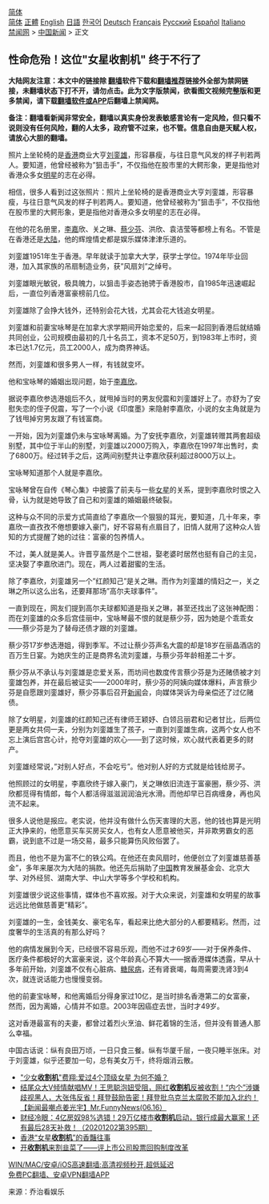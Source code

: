  <!-- 面包屑导航 --> <div class="breadcrumb"><!-- GTranslate: https://gtranslate.io/ -->  <div class="switcher notranslate">  <div class="selected">  <a href="#" onclick="return false;"> 简体</a>  </div>  <div class="option">  <a href="https://www.bannedbook.org" onclick="doGTranslate('zh-CN|zh-CN');jQuery('div.switcher div.selected a').html(jQuery(this).html());return false;" title="简体中文" class="nturl selected"> 简体</a>  <a href="https://www.bannedbook.org/zh-tw/" onclick="doGTranslate('zh-CN|zh-TW');jQuery('div.switcher div.selected a').html(jQuery(this).html());return false;" title="繁體中文" class="nturl"> 正體</a>  <a href="https://www.bannedbook.org/en/" onclick="doGTranslate('zh-CN|en');jQuery('div.switcher div.selected a').html(jQuery(this).html());return false;" title="English" class="nturl"> English</a>  <a href="https://www.bannedbook.org/ja/" onclick="doGTranslate('zh-CN|ja');jQuery('div.switcher div.selected a').html(jQuery(this).html());return false;" title="日本語" class="nturl"> 日語</a>  <a href="https://www.bannedbook.org/ko/" onclick="doGTranslate('zh-CN|ko');jQuery('div.switcher div.selected a').html(jQuery(this).html());return false;" title="한국어" class="nturl"> 한국어</a>  <a href="https://www.bannedbook.org/de/" onclick="doGTranslate('zh-CN|de');jQuery('div.switcher div.selected a').html(jQuery(this).html());return false;" title="Deutsch" class="nturl"> Deutsch</a>  <a href="https://www.bannedbook.org/fr/" onclick="doGTranslate('zh-CN|fr');jQuery('div.switcher div.selected a').html(jQuery(this).html());return false;" title="Français" class="nturl"> Français</a>  <a href="https://www.bannedbook.org/ru/" onclick="doGTranslate('zh-CN|ru');jQuery('div.switcher div.selected a').html(jQuery(this).html());return false;" title="Русский" class="nturl"> Русский</a>  <a href="https://www.bannedbook.org/es/" onclick="doGTranslate('zh-CN|es');jQuery('div.switcher div.selected a').html(jQuery(this).html());return false;" title="Español" class="nturl"> Español</a>  <a href="https://www.bannedbook.org/it/" onclick="doGTranslate('zh-CN|it');jQuery('div.switcher div.selected a').html(jQuery(this).html());return false;" title="Italiano" class="nturl"> Italiano</a>  </div>  </div>      <div class='breadcrumb-sub'><!-- Breadcrumb NavXT 6.3.0 --> <a href="https://www.bannedbook.org/" class="home">禁闻网</a> &gt; <a href="https://www.bannedbook.org/bnews/cnnews/" class="category">中国新闻</a> &gt; 正文</div></div><h2>性命危殆！这位"女星收割机" 终于不行了</h2> <p class="notice"><b>大陆网友注意：本文中的链接除 <a href="https://github.com/bannedbook/fanqiang" >翻墙</a>软件下载和<a href="https://github.com/killgcd/justmysocks/blob/master/README.md">翻墙推荐</a>链接外全部为禁网链接，未翻墙状态下打不开，请勿点击。此为文字版禁闻，欲看图文视频完整版和更多禁闻，请下载<a href="https://github.com/bannedbook/fanqiang">翻墙软件或APP</a>后翻墙上禁闻网。</p><p>备注：翻墙看新闻非常安全，翻墙以真实身份发表敏感言论有一定风险，但只看不说则没有任何风险，翻的人太多，政府管不过来，也不管。信息自由是天赋人权，请放心大胆的翻墙。</b></p>  <div class="entry"> <p id="summary">照片上坐轮椅的是<a href="https://www.bannedbook.org/bnews/tag/%e9%a6%99%e6%b8%af/" class="st_tag internal_tag" rel="tag" title="标签 香港 下的日志">香港</a>商业大亨<a href="https://www.bannedbook.org/bnews/tag/%e5%88%98%e9%8a%ae%e9%9b%84/" class="st_tag internal_tag" rel="tag" title="标签 刘銮雄 下的日志">刘銮雄</a>，形容暴瘦，与往日意气风发的样子判若两人。要知道，他曾经被称为&#8221;狙击手&#8221;，不仅指他在股市里的大鳄形象，更是指他对香港众多女<a href="https://www.bannedbook.org/bnews/tag/%e6%98%8e%e6%98%9f/" class="st_tag internal_tag" rel="tag" title="标签 明星 下的日志">明星</a>的志在必得。</p> <p>相信，很多人看到过这张照片：照片上坐轮椅的是香港商业大亨刘銮雄，形容暴瘦，与往日意气风发的样子判若两人。要知道，他曾经被称为&#8221;狙击手&#8221;，不仅指他在股市里的大鳄形象，更是指他对香港众多女明星的志在必得。</p> <p>在他的花名册里，<a href="https://www.bannedbook.org/bnews/tag/%e6%9d%8e%e5%98%89/" class="st_tag internal_tag" rel="tag" title="标签 李嘉 下的日志">李嘉</a>欣、关之琳、<a href="https://www.bannedbook.org/bnews/tag/%e8%94%a1%e5%b0%91%e8%8a%ac/" class="st_tag internal_tag" rel="tag" title="标签 蔡少芬 下的日志">蔡少芬</a>、洪欣、袁洁莹等都榜上有名。不管是在香港还是<span class='wp_keywordlink_affiliate'><a href="https://www.bannedbook.org/" title="大陆" target="_blank">大陆</a></span>，他的辉煌情史都是娱乐媒体津津乐道的。</p> <p>刘銮雄1951年生于香港。早年就读于加拿大大学，获学士学位。1974年毕业回港，加入其家族的吊扇制造业务，获&#8221;风扇刘&#8221;之绰号。</p> <p>刘銮雄眼光敏锐，极具魄力，以狙击手姿态驰骋于香港股市，自1985年迅速崛起后，一直位列香港富豪榜前几位。</p> <p>刘銮雄除了会挣大钱外，还特别会花大钱，尤其会花大钱追女明星。</p> <p>刘銮雄和前妻宝咏琴是在加拿大求学期间开始恋爱的，后来一起回到香港后就结婚共同创业，公司规模由最初的几十名员工，资本不足50万，到1983年上市时，资本已达1.7亿元，员工2000人，成为商界神话。</p> <p>然而，刘銮雄和很多男人一样，有钱就变坏。</p>  <p>他和宝咏琴的婚姻出现问题，始于<a href="https://www.bannedbook.org/bnews/tag/%e6%9d%8e%e5%98%89%e6%ac%a3/" class="st_tag internal_tag" rel="tag" title="标签 李嘉欣 下的日志">李嘉欣</a>。</p> <p>据说李嘉欣参选港姐后不久，就甩掉当时的男友倪震和刘銮雄好上了。亦舒为了安慰失恋的侄子倪震，写了一个小说《印度墨》来隐射李嘉欣，小说的女主角就是为了钱甩掉穷男友跟了有钱富商。</p> <p>一开始，因为刘銮雄仍未与宝咏琴离婚。为了安抚李嘉欣，刘銮雄转赠其两套超级别墅，其中位于半山的别墅，刘銮雄以2000万购入，李嘉欣在1997年出售时，卖了6800万。经过转手之后，这两间别墅共让李嘉欣获利超过8000万以上。</p> <p>宝咏琴知道那个人就是李嘉欣。</p> <p>宝咏琴曾在自传《琴心集》中披露了前夫与一些<a href="https://www.bannedbook.org/bnews/tag/%e5%a5%b3%e6%98%9f/" class="st_tag internal_tag" rel="tag" title="标签 女星 下的日志">女星</a>的关系，提到李嘉欣时恨之入骨，认为就是她导致了自己和刘銮雄的婚姻最终破裂。</p> <p>这种与众不同的示爱方式简直给了李嘉欣一个狠狠的耳光，要知道，几十年来，李嘉欣一直孜孜不倦想要嫁入豪门，好不容易有点眉目了，旧情人就用了这种众人皆知的方式提醒了她的过往：富豪的包养情人。</p> <p>不过，美人就是美人。许晋亨虽然是个二世祖，娶老婆时居然也挺有自己的主见，坚决娶了李嘉欣进门。现在，两人过着甜蜜的生活。</p> <p>除了李嘉欣，刘銮雄另一个&#8221;红颜知己&#8221;是关之琳。而作为刘銮雄的情妇之一，关之琳之所以这么出名，还要拜那场&#8221;高尔夫球事件&#8221;。</p>  <p>一直到现在，网友们提到高尔夫球都知道是指关之琳，甚至还找出了这张神配图：而在刘銮雄的众多后宫佳丽中，宝咏琴最不恨的就是蔡少芬，因为她是个乖乖女——蔡少芬是为了替母还债才跟的刘銮雄。</p> <p>蔡少芬17岁参选港姐，得到季军。不过让蔡少芬声名大震的却是18岁在丽晶酒店的百万生日宴。为她庆生的正是商界名流刘銮雄，与蔡少芬年龄相差二十岁。</p> <p>蔡少芬从不承认与刘銮雄是恋爱关系，而坊间也数度传言蔡少芬是为还赌债被才刘銮雄包养，并在最后被证实——2000年时，蔡少芬的阿姨向媒体爆料，声言蔡少芬是自愿跟刘銮雄好，蔡少芬事后召开<span class='wp_keywordlink_affiliate'><a href="https://www.bannedbook.org/" title="新闻">新闻</a></span>会，向媒体哭诉为母亲偿还了过亿赌债。</p> <p>除了女明星，刘銮雄的红颜知己还有律师王颖妤、白领吕丽君和记者甘比，后两位更是两女共伺一夫，分别为刘銮雄生了孩子，一直到刘銮雄生病，这两个女人也不忘上演后宫宫心计，抢夺刘銮雄的欢心——到了这时候，欢心就代表着更多的财产。</p> <p>刘銮雄经常说，&#8221;对别人好点，不会吃亏&#8221;。他对别人好的方式就是给钱给房子。</p> <p>他照顾过的女明星，李嘉欣终于嫁入豪门，关之琳依旧流连于富豪圈，蔡少芬、洪欣都觅得有情郎，每个人都活得滋滋润润油光水滑。而他却早已百病缠身，再也风流不起来。</p> <p>很多人说他是报应。老实说，他并没有做什么伤天害理的大恶，他的钱也算是光明正大挣来的，他愿意买车买房买女人，也有女人愿意被他买，并非欺男霸女的恶霸，说到底不过是一场交易，最多只能算伤风败俗罢了。</p> <p>而且，他也不是为富不仁的铁公鸡。在他还在卖风扇时，他便创立了刘銮雄慈善基金&#8221;，多年来屡次为大陆的捐款。他还先后捐助了<span class='wp_keywordlink_affiliate'><a href="https://www.bannedbook.org/" title="中国" target="_blank">中国</a></span>教育发展基金会、北京大学、对外经贸、湖南大学、中山大学等多个学校和机构。</p>  <p>刘銮雄很少说这些事情，媒体也不喜欢报。对于大众来说，刘銮雄和女明星的故事远远比他做慈善更&#8221;精彩&#8221;。</p> <p>刘銮雄的一生，金钱美女、豪宅名车，看起来比绝大部分的人都要精彩。然而，过度奢华的生活真的有那么好吗？</p> <p>他的病情发展到今天，已经很不容易乐观，而他不过才69岁——对于保养条件、医疗条件都极好的大富豪来说，这个年龄真心不算大——据香港媒体透露，早从十多年前开始，刘銮雄不仅有心脏病、<a href="https://www.bannedbook.org/bnews/tag/%e7%b3%96%e5%b0%bf%e7%97%85/" class="st_tag internal_tag" rel="tag" title="标签 糖尿病 下的日志">糖尿病</a>，还有肾衰竭，每周需要洗肾3到4次，就连说话能力也慢慢变弱。</p> <p>他的前妻宝咏琴，和他离婚后分得身家过10亿，是当时排名香港第二的女富豪，然而，因为离婚，心情并不如意。2003年因癌症去世，当时才49岁。</p> <p>这对香港最富有的夫妻，都曾过着烈火烹油、鲜花着锦的生活，但并没有普通人那么幸福。</p> <p>中国古话说：纵有良田万顷，一日只食三餐。纵有华厦千层，一夜只睡半张床。对于刘銮雄，似乎还要加一句，总有美女万千，终将烟消云散。</p> <ul class='op-related-articles' title='相关阅读'> <li><a href='https://www.bannedbook.org/bnews/yule/20210627/1575218.html' target='_blank'>"少女<b>收割机</b>"费翔:爱过4个顶级女星 为何不婚？</a></li> <li><a href='https://www.bannedbook.org/bnews/comments/20210617/1568392.html' target='_blank'>结尾众大V倾情献唱MV！王思聪泡妞受阻，网红<b>收割机</b>反被收割！“内个”涉嫌歧视黑人，大张伟反省！拜登鼓励告密！拜登批乌克兰太腐败不能加入北约！【新闻最嘲点姜光宇】Mr.FunnyNews(06.16）‬</a></li> <li><a href='https://www.bannedbook.org/bnews/bannedvideo/20201202/1440768.html' target='_blank'>财经冷眼：4亿房奴98%选错！29万亿楼市<b>收割机</b>启动，银行成最大赢家！还有最后28天补救！（20201202第395期）</a></li> <li><a href='https://www.bannedbook.org/bnews/comments/20200315/1369133.html' target='_blank'>香港“女星<b>收割机</b>”的香豔往事</a></li> <li><a href='https://www.bannedbook.org/bnews/topimagenews/20181125/1036802.html' target='_blank'>开<b>收割机</b>来割韭菜了——评上市公司股票回购制度改革</a></li> </ul> <p class="texttj"> <a href="https://github.com/bannedbook/fanqiang/wiki/V2ray%E6%9C%BA%E5%9C%BA" target="_blank">WIN/MAC/安卓/iOS高速翻墙:高清视频秒开,超低延迟</a><br/> <a href="https://github.com/bannedbook/fanqiang/wiki/%E7%A6%81%E9%97%BB%E7%BD%91%E5%AE%89%E5%8D%93%E7%BF%BB%E5%A2%99%E6%96%B0%E9%97%BBAPP" target="_blank">免费PC翻墙、安卓VPN翻墙APP</a></p><p> 来源：乔治看娱乐 </p> <a name='sharetosocial'></a>  <div style="margin-bottom:5px;padding-bottom:5px;clear:both"> <div id="archive-pix-1" class="banner-ads"> <!-- AuctionX Display platform tag START --> <div id="26318x728x90x621x_ADSLOT2" clicktrack="%%CLICK_URL_ESC%%"></div> <!-- AuctionX Display platform tag END --> </div> <div id="archive-pix-2" class="banner-ads"> <!-- AuctionX Display platform tag START --> <div id="26315x300x250x621x_ADSLOT2" clicktrack="%%CLICK_URL_ESC%%"></div> <!-- AuctionX Display platform tag END --> </div> </div>  <div id="archive-pix-1" class="banner-ads"> <!-- AuctionX Display platform tag START --> <div id="26318x728x90x621x_ADSLOT3" clicktrack="%%CLICK_URL_ESC%%"></div> <!-- AuctionX Display platform tag END --> </div> </div><!--END ENTRY--> 